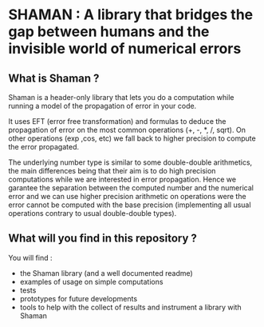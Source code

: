 # SHAMAN : A library that bridges the gap between humans and the invisible world of numerical errors

## What is Shaman ?

Shaman is a header-only library that lets you do a computation while running a model of the propagation of error in your code.

It uses EFT (error free transformation) and formulas to deduce the propagation of error on the most common operations (+, -, *, /, sqrt).
On other operations (exp ,cos, etc) we fall back to higher precision to compute the error propagated.

The underlying number type is similar to some double-double arithmetics, the main differences being that their aim is to do high precision computations while we are interested in error propagation.
Hence we garantee the separation between the computed number and the numerical error and we can use higher precision arithmetic on operations were the error cannot be computed with the base precision (implementing all usual operations contrary to usual double-double types).

## What will you find in this repository ?

You will find :
 - the Shaman library (and a well documented readme)
 - examples of usage on simple computations
 - tests
 - prototypes for future developments
 - tools to help with the collect of results and instrument a library with Shaman
